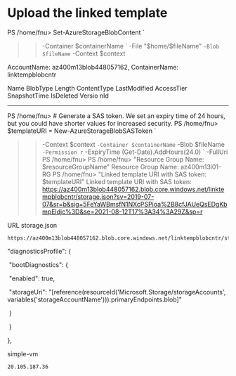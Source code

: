 

 # Upload the linked template

PS /home/fnu>  Set-AzureStorageBlobContent `
>>    -Container $containerName `
>>    -File "$home/$fileName" `
>>    -Blob $fileName `
>>    -Context $context

   AccountName: az400m13blob448057162, ContainerName: linktempblobcntr

Name                 BlobType  Length          ContentType                    LastModified         AccessTier SnapshotTime                 IsDeleted  Versio
                                                                                                                                                      nId

----                 --------  ------          -----------                    ------------         ---------- ------------                 ---------  ------

PS /home/fnu> # Generate a SAS token. We set an expiry time of 24 hours, but you could have shorter values for increased security.
PS /home/fnu>  $templateURI = New-AzureStorageBlobSASToken `
>>    -Context $context `
>>    -Container $containerName `
>>    -Blob $fileName `
>>    -Permission r `
>>    -ExpiryTime (Get-Date).AddHours(24.0) `
>>    -FullUri
>>    PS /home/fnu>
>>    PS /home/fnu>  "Resource Group Name: $resourceGroupName"
>>    Resource Group Name: az400m13l01-RG
>>    PS /home/fnu>  "Linked template URI with SAS token: $templateURI"
>>    Linked template URI with SAS token: https://az400m13blob448057162.blob.core.windows.net/linktempblobcntr/storage.json?sv=2019-07-07&sr=b&sig=5FeYaWBmsfN1NXcPSPioa%2B8cfJAUeQsEDgKbmpEldjc%3D&se=2021-08-12T17%3A34%3A29Z&sp=r



URL storage.json

```
https://az400m13blob448057162.blob.core.windows.net/linktempblobcntr/storage.json
```

"diagnosticsProfile": {

​     "bootDiagnostics": {

​      "enabled": true,

​      "storageUri": "[reference(resourceId('Microsoft.Storage/storageAccounts', variables('storageAccountName'))).primaryEndpoints.blob]"

​     }

​    }

   },



simple-vm

````
20.105.187.36
````

